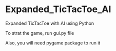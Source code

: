 # Expanded_TicTacToe_AI
Expanded TicTacToe with AI using Python

To strat the game, run gui.py file

Also, you will need pygame package to run it
